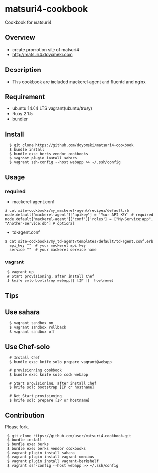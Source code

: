 matsuri4-cookbook
=================

Cookbook for matsuri4

Overview
------

* create promotion site of matsuri4
* http://matsuri4.doyomeki.com

Description
------

* This cookbook are included mackerel-agent and fluentd and nginx

Requirement
-----

* ubuntu 14.04 LTS vagrant(ubuntu/trusy)
* Ruby 2.1.5
* bundler

Install
------


```
  $ git clone https://github.com/doyomeki/matsuri4-cookbook
  $ bundle install
  $ bundle exec berks vendor cookbooks
  $ vagrant plugin install sahara
  $ vagrant ssh-config --host webapp >> ~/.ssh/config
```

Usage
-----

### required

* mackerel-agent.conf
```
$ cat site-cookbooks/my_mackerel-agent/recipes/default.rb
node.default['mackerel-agent']['apikey'] = 'Your API KEY' # required
node.default['mackerel-agent']['conf']['roles'] = ["My-Service:app", "Another-Service:db"] # optional
```

* td-agent.conf

```
$ cat site-cookbooks/my_td-agent/templates/default/td-agent.conf.erb
  api_key ""  # your mackerel api key
  service ""  # your mackerel service name

```

### vagrant

```
 $ vagrant up
 # Start provisioning, after install Chef
 $ knife solo bootstrap webapp|| [IP ||  hostname]
```

Tips
------

## Use sahara

```
  $ vagrant sandbox on
  $ vagrant sandbox rollback
  $ vagrant sandbox off
```

## Use Chef-solo

```
  # Install Chef
  $ bundle exec knife solo prepare vagrant@webapp

  # provisionning cookbook
  $ bundle exec knife solo cook webapp

  # Start provisioning, after install Chef
  $ knife solo bootstrap [IP or hostname]

  # Not Start provisioning
  $ knife solo prepare [IP or hostname]
```

Contribution
------

Please fork.

```
 $ git clone https://github.com/user/matsuri4-cookbook.git
 $ bundle install
 $ bundle exec berks
 $ bundle exec berks vendor cookbooks
 $ vagrant plugin install sahara
 $ vagrant plugin install vagrant-omnibus
 $ vagrant plugin install vagrant-berkshelf
 $ vagrant ssh-config --host webapp >> ~/.ssh/config
```
